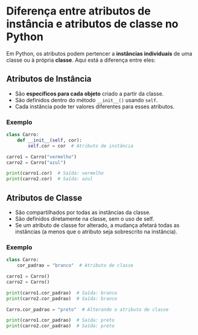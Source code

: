 # Diferença entre atributos de instância e atributos de classe no Python

Em Python, os atributos podem pertencer a **instâncias individuais** de uma classe ou à própria **classe**. Aqui está a diferença entre eles:

## Atributos de Instância

- São **específicos para cada objeto** criado a partir da classe.
- São definidos dentro do método `__init__()` usando `self`.
- Cada instância pode ter valores diferentes para esses atributos.

### Exemplo

```python
class Carro:
    def __init__(self, cor):
        self.cor = cor  # Atributo de instância

carro1 = Carro("vermelho")
carro2 = Carro("azul")

print(carro1.cor)  # Saída: vermelho
print(carro2.cor)  # Saída: azul
```

## Atributos de Classe

- São compartilhados por todas as instâncias da classe.
- São definidos diretamente na classe, sem o uso de self.
- Se um atributo de classe for alterado, a mudança afetará todas as instâncias (a menos que o atributo seja sobrescrito na instância).

### Exemplo

```python
class Carro:
    cor_padrao = "branco"  # Atributo de classe

carro1 = Carro()
carro2 = Carro()

print(carro1.cor_padrao)  # Saída: branco
print(carro2.cor_padrao)  # Saída: branco

Carro.cor_padrao = "preto"  # Alterando o atributo de classe

print(carro1.cor_padrao)  # Saída: preto
print(carro2.cor_padrao)  # Saída: preto
```

